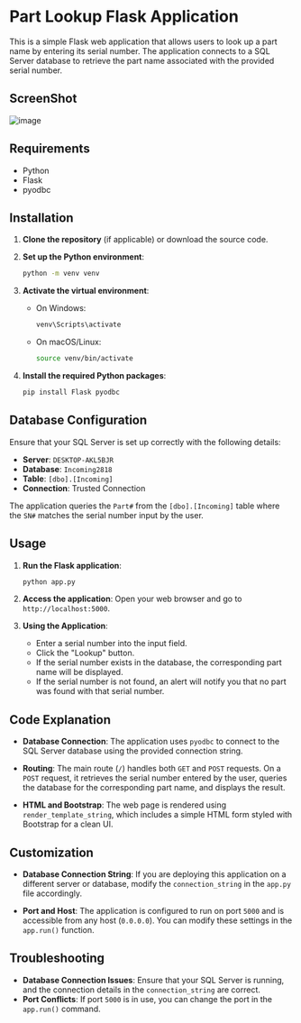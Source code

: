 # Part Lookup Flask Application

This is a simple Flask web application that allows users to look up a part name by entering its serial number. The application connects to a SQL Server database to retrieve the part name associated with the provided serial number.

## ScreenShot

![image](https://github.com/user-attachments/assets/666b0afc-d8f3-40e8-907e-fe44fab87021)

## Requirements

- Python 
- Flask
- pyodbc

## Installation

1. **Clone the repository** (if applicable) or download the source code.

2. **Set up the Python environment**:
    ```bash
    python -m venv venv
    ```

3. **Activate the virtual environment**:
   - On Windows:
     ```bash
     venv\Scripts\activate
     ```
   - On macOS/Linux:
     ```bash
     source venv/bin/activate
     ```

4. **Install the required Python packages**:
    ```bash
    pip install Flask pyodbc
    ```

## Database Configuration

Ensure that your SQL Server is set up correctly with the following details:

- **Server**: `DESKTOP-AKL5BJR`
- **Database**: `Incoming2818`
- **Table**: `[dbo].[Incoming]`
- **Connection**: Trusted Connection

The application queries the `Part#` from the `[dbo].[Incoming]` table where the `SN#` matches the serial number input by the user.

## Usage

1. **Run the Flask application**:
    ```bash
    python app.py
    ```

2. **Access the application**:
   Open your web browser and go to `http://localhost:5000`.

3. **Using the Application**:
   - Enter a serial number into the input field.
   - Click the "Lookup" button.
   - If the serial number exists in the database, the corresponding part name will be displayed.
   - If the serial number is not found, an alert will notify you that no part was found with that serial number.

## Code Explanation

- **Database Connection**: The application uses `pyodbc` to connect to the SQL Server database using the provided connection string.

- **Routing**: The main route (`/`) handles both `GET` and `POST` requests. On a `POST` request, it retrieves the serial number entered by the user, queries the database for the corresponding part name, and displays the result.

- **HTML and Bootstrap**: The web page is rendered using `render_template_string`, which includes a simple HTML form styled with Bootstrap for a clean UI.

## Customization

- **Database Connection String**: If you are deploying this application on a different server or database, modify the `connection_string` in the `app.py` file accordingly.
  
- **Port and Host**: The application is configured to run on port `5000` and is accessible from any host (`0.0.0.0`). You can modify these settings in the `app.run()` function.

## Troubleshooting

- **Database Connection Issues**: Ensure that your SQL Server is running, and the connection details in the `connection_string` are correct.
- **Port Conflicts**: If port `5000` is in use, you can change the port in the `app.run()` command.

